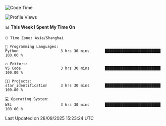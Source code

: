 <!--START_SECTION:waka-->
![Code Time](http://img.shields.io/badge/Code%20Time-3%2C131%20hrs%2041%20mins-blue)

![Profile Views](http://img.shields.io/badge/Profile%20Views-0-blue)

📊 **This Week I Spent My Time On** 

```text
🕑︎ Time Zone: Asia/Shanghai

💬 Programming Languages: 
Python                   3 hrs 30 mins       █████████████████████████   100.00 % 

🔥 Editors: 
VS Code                  3 hrs 30 mins       █████████████████████████   100.00 % 

🐱‍💻 Projects: 
star_identification      3 hrs 30 mins       █████████████████████████   100.00 % 

💻 Operating System: 
WSL                      3 hrs 30 mins       █████████████████████████   100.00 % 
```


 Last Updated on 28/09/2025 15:23:24 UTC
<!--END_SECTION:waka-->